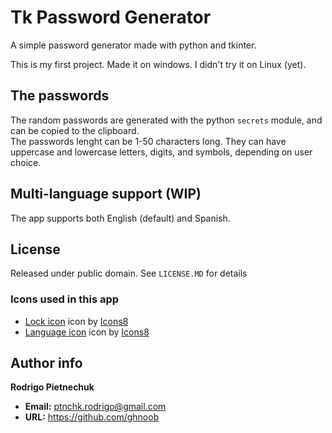 # Tk Password Generator
 A simple password generator made with python and tkinter.

 This is my first project. Made it on windows. I didn't try it on Linux (yet).

## The passwords
 The random passwords are generated with the python `secrets` module, and can be copied to the clipboard.  
 The passwords lenght can be 1-50 characters long. They can have uppercase and lowercase letters, digits, and symbols, depending on user choice.

## Multi-language support (WIP)
The app supports both English (default) and Spanish.

## License
 Released under public domain. See `LICENSE.MD` for details

### Icons used in this app
+ <a target="_blank" href="/icons/set/lock--v1">Lock icon</a> icon by <a target="_blank" href="https://icons8.com">Icons8</a>
+ <a target="_blank" href="/icons/set/language">Language icon</a> icon by <a target="_blank" href="https://icons8.com">Icons8</a>

## Author info
**Rodrigo Pietnechuk**
+ **Email:** ptnchk.rodrigo@gmail.com
+ **URL:** https://github.com/ghnoob